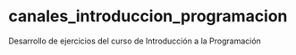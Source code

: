 # canales_introduccion_programacion
Desarrollo de ejercicios del curso de Introducción a la Programación
